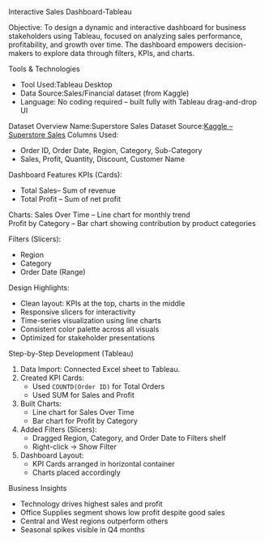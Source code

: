 Interactive Sales Dashboard-Tableau
 
Objective:
To design a dynamic and interactive dashboard for business stakeholders using Tableau, focused on analyzing sales performance, profitability, and growth over time. The dashboard empowers decision-makers to explore data through filters, KPIs, and charts.

Tools & Technologies
- Tool Used:Tableau Desktop
- Data Source:Sales/Financial dataset (from Kaggle)
- Language: No coding required – built fully with Tableau drag-and-drop UI

Dataset Overview
Name:Superstore Sales Dataset
Source:[Kaggle – Superstore Sales](https://www.kaggle.com/datasets)
Columns Used:  
  - Order ID, Order Date, Region, Category, Sub-Category  
  - Sales, Profit, Quantity, Discount, Customer Name  

 Dashboard Features
 KPIs (Cards):
- Total Sales– Sum of revenue  
- Total Profit – Sum of net profit  

 Charts:
Sales Over Time – Line chart for monthly trend  
Profit by Category – Bar chart showing contribution by product categories  

Filters (Slicers):
- Region  
- Category  
- Order Date (Range)

 Design Highlights:
- Clean layout: KPIs at the top, charts in the middle  
- Responsive slicers for interactivity  
- Time-series visualization using line charts  
- Consistent color palette across all visuals  
- Optimized for stakeholder presentations

Step-by-Step Development (Tableau)
1. Data Import: Connected Excel sheet to Tableau.
2. Created KPI Cards: 
   - Used `COUNTD(Order ID)` for Total Orders  
   - Used SUM for Sales and Profit  
3. Built Charts:  
   - Line chart for Sales Over Time  
   - Bar chart for Profit by Category  
4. Added Filters (Slicers):  
   - Dragged Region, Category, and Order Date to Filters shelf  
   - Right-click → Show Filter  
5. Dashboard Layout:
   - KPI Cards arranged in horizontal container  
   - Charts placed accordingly  

 Business Insights
- Technology drives highest sales and profit  
- Office Supplies segment shows low profit despite good sales  
- Central and West regions outperform others  
- Seasonal spikes visible in Q4 months

